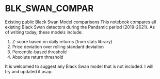# BLK_SWAN_COMPAR
Existing public Black Swan Model comparisons
This notebook compares all existing Black Swan detectors during the Pandamic period (2019-2021). As of writing today, these models include:

1. Z-score based on daily returns (from stats library)
2. Price deviation over rolling standard deviation
3. Percentile-based threshold
4. Absolute return threshold

It is welcomed to suggest any Black Swan model that is not included. I will try and updated it asap.
